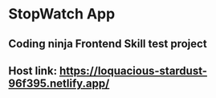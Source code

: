 # StopWatch App
## Coding ninja Frontend Skill test project
## Host link: https://loquacious-stardust-96f395.netlify.app/
